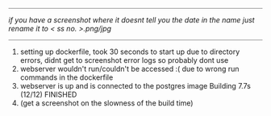<hr style="background-color: grey">
<i> if you have a screenshot where it doesnt tell you the date in the name just rename it to &lt ss no. &gt.png/jpg </i>
<hr style="background-color: grey">

1. setting up dockerfile, took 30 seconds to start up due to directory errors, didnt get to screenshot error logs so probably dont use
2. webserver wouldn't run/couldn't be accessed :( due to wrong run commands in the dockerfile
3. webserver is up and is connected to the postgres image Building 7.7s (12/12) FINISHED
4. (get a screenshot on the slowness of the build time)
